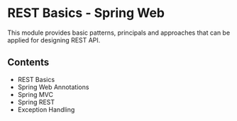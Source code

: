 # REST Basics - Spring Web

This module provides basic patterns, principals and approaches that can be applied for designing REST API.

## Contents

* REST Basics
* Spring Web Annotations
* Spring MVC
* Spring REST
* Exception Handling